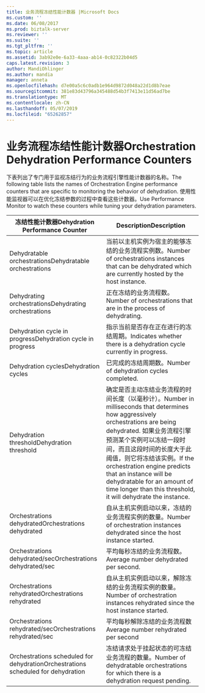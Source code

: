 ```yaml
---
title: 业务流程冻结性能计数器 |Microsoft Docs
ms.custom: ''
ms.date: 06/08/2017
ms.prod: biztalk-server
ms.reviewer: ''
ms.suite: ''
ms.tgt_pltfrm: ''
ms.topic: article
ms.assetid: 3ab92e0e-6a33-4aaa-ab14-0c82322b04d5
caps.latest.revision: 3
author: MandiOhlinger
ms.author: mandia
manager: anneta
ms.openlocfilehash: d7e00a5c6c0adb1e964d9872d048a22d1d8b7eae
ms.sourcegitcommit: 381e83d43796a345488d54b3f7413e11d56ad7be
ms.translationtype: MT
ms.contentlocale: zh-CN
ms.lasthandoff: 05/07/2019
ms.locfileid: "65262857"
---
```

# <a name="orchestration-dehydration-performance-counters"></a><span data-ttu-id="214fb-102">业务流程冻结性能计数器</span><span class="sxs-lookup"><span data-stu-id="214fb-102">Orchestration Dehydration Performance Counters</span></span>
<span data-ttu-id="214fb-103">下表列出了专门用于监视冻结行为的业务流程引擎性能计数器的名称。</span><span class="sxs-lookup"><span data-stu-id="214fb-103">The following table lists the names of Orchestration Engine performance counters that are specific to monitoring the behavior of dehydration.</span></span> <span data-ttu-id="214fb-104">使用性能监视器可以在优化冻结参数的过程中查看这些计数器。</span><span class="sxs-lookup"><span data-stu-id="214fb-104">Use Performance Monitor to watch these counters while tuning your dehydration parameters.</span></span>  
  
|<span data-ttu-id="214fb-105">冻结性能计数器</span><span class="sxs-lookup"><span data-stu-id="214fb-105">Dehydration Performance Counter</span></span>|<span data-ttu-id="214fb-106">Description</span><span class="sxs-lookup"><span data-stu-id="214fb-106">Description</span></span>|  
|-------------------------------------|-----------------|  
|<span data-ttu-id="214fb-107">Dehydratable orchestrations</span><span class="sxs-lookup"><span data-stu-id="214fb-107">Dehydratable orchestrations</span></span>|<span data-ttu-id="214fb-108">当前以主机实例为宿主的能够冻结的业务流程实例数。</span><span class="sxs-lookup"><span data-stu-id="214fb-108">Number of orchestrations instances that can be dehydrated which are currently hosted by the host instance.</span></span>|  
|<span data-ttu-id="214fb-109">Dehydrating orchestrations</span><span class="sxs-lookup"><span data-stu-id="214fb-109">Dehydrating orchestrations</span></span>|<span data-ttu-id="214fb-110">正在冻结的业务流程数。</span><span class="sxs-lookup"><span data-stu-id="214fb-110">Number of orchestrations that are in the process of dehydrating.</span></span>|  
|<span data-ttu-id="214fb-111">Dehydration cycle in progress</span><span class="sxs-lookup"><span data-stu-id="214fb-111">Dehydration cycle in progress</span></span>|<span data-ttu-id="214fb-112">指示当前是否存在正在进行的冻结周期。</span><span class="sxs-lookup"><span data-stu-id="214fb-112">Indicates whether there is a dehydration cycle currently in progress.</span></span>|  
|<span data-ttu-id="214fb-113">Dehydration cycles</span><span class="sxs-lookup"><span data-stu-id="214fb-113">Dehydration cycles</span></span>|<span data-ttu-id="214fb-114">已完成的冻结周期数。</span><span class="sxs-lookup"><span data-stu-id="214fb-114">Number of dehydration cycles completed.</span></span>|  
|<span data-ttu-id="214fb-115">Dehydration threshold</span><span class="sxs-lookup"><span data-stu-id="214fb-115">Dehydration threshold</span></span>|<span data-ttu-id="214fb-116">确定是否主动冻结业务流程的时间长度（以毫秒计）。</span><span class="sxs-lookup"><span data-stu-id="214fb-116">Number in milliseconds that determines how aggressively orchestrations are being dehydrated.</span></span> <span data-ttu-id="214fb-117">如果业务流程引擎预测某个实例可以冻结一段时间，而且这段时间的长度大于此阈值，则它将冻结该实例。</span><span class="sxs-lookup"><span data-stu-id="214fb-117">If the orchestration engine predicts that an instance will be dehydratable for an amount of time longer than this threshold, it will dehydrate the instance.</span></span>|  
|<span data-ttu-id="214fb-118">Orchestrations dehydrated</span><span class="sxs-lookup"><span data-stu-id="214fb-118">Orchestrations dehydrated</span></span>|<span data-ttu-id="214fb-119">自从主机实例启动以来，冻结的业务流程实例的数量。</span><span class="sxs-lookup"><span data-stu-id="214fb-119">Number of orchestration instances dehydrated since the host instance started.</span></span>|  
|<span data-ttu-id="214fb-120">Orchestrations dehydrated/sec</span><span class="sxs-lookup"><span data-stu-id="214fb-120">Orchestrations dehydrated/sec</span></span>|<span data-ttu-id="214fb-121">平均每秒冻结的业务流程数。</span><span class="sxs-lookup"><span data-stu-id="214fb-121">Average number dehydrated per second.</span></span>|  
|<span data-ttu-id="214fb-122">Orchestrations rehydrated</span><span class="sxs-lookup"><span data-stu-id="214fb-122">Orchestrations rehydrated</span></span>|<span data-ttu-id="214fb-123">自从主机实例启动以来，解除冻结的业务流程实例的数量。</span><span class="sxs-lookup"><span data-stu-id="214fb-123">Number of orchestration instances rehydrated since the host instance started.</span></span>|  
|<span data-ttu-id="214fb-124">Orchestrations rehydrated/sec</span><span class="sxs-lookup"><span data-stu-id="214fb-124">Orchestrations rehydrated/sec</span></span>|<span data-ttu-id="214fb-125">平均每秒解除冻结的业务流程数</span><span class="sxs-lookup"><span data-stu-id="214fb-125">Average number rehydrated per second</span></span>|  
|<span data-ttu-id="214fb-126">Orchestrations scheduled for dehydration</span><span class="sxs-lookup"><span data-stu-id="214fb-126">Orchestrations scheduled for dehydration</span></span>|<span data-ttu-id="214fb-127">冻结请求处于挂起状态的可冻结业务流程的数量。</span><span class="sxs-lookup"><span data-stu-id="214fb-127">Number of dehydratable orchestrations for which there is a dehydration request pending.</span></span>|